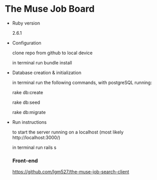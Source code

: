 # The Muse Job Board

* Ruby version

  2.6.1

* Configuration

  clone repo from github to local device
  
  in terminal run bundle install

* Database creation & initialization

  in terminal run the following commands, with postgreSQL running:
  
  rake db:create 
  
  rake db:seed
  
  rake db:migrate

* Run instructions

  to start the server running on a localhost (most likely http://localhost:3000/)
  
  in terminal run rails s 
  
  ### Front-end
  
  https://github.com/lgm527/the-muse-job-search-client
